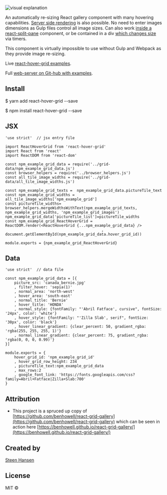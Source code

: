  ![visual explanation](https://react-hover-grid.herokuapp.com/react_hover_grid.jpg)

An automatically re-sizing React gallery component with many hovering capabilities. [Server side rendering](https://react-hover-grid.herokuapp.com/ssr_with_js_grid) is also possible. No need to enter images dimensions as Gulp files control all image sizes. Can also work [inside a react-split-pane](https://react-hover-grid.herokuapp.com/resizable_splitter_grid) component, or be contained in a div [which changes size](https://react-hover-grid.herokuapp.com/shrink_grow_grid) via timers.

This component is virtually impossible to use without Gulp and Webpack as they provide image re-sizing.

Live [react-hover-grid examples](https://react-hover-grid.herokuapp.com/).

Full [web-server on Git-hub with examples](https://github.com/steenhansen/react-hover-grid-examples).

## Install

$ yarn add react-hover-grid --save

$ npm install react-hover-grid --save

## JSX

	'use strict'  // jsx entry file

	import ReactHoverGrid from 'react-hover-grid'
	import React from 'react'
	import ReactDOM from 'react-dom'

	const npm_example_grid_data = require('../grid-data/npm_example_grid_data.js')
	const browser_helpers = require('../browser_helpers.js')
	const all_tile_image_widths = require('../grid-data/all_tile_image_widths.js')

	const npm_example_grid_texts =  npm_example_grid_data.pictureTile_text
	const npm_example_grid_widths =  all_tile_image_widths['npm_example_grid']
	const pictureTile_widths= browser_helpers.mergeWidthsWithText(npm_example_grid_texts, npm_example_grid_widths, 'npm_example_grid_images')
	npm_example_grid_data['pictureTile_list']=pictureTile_widths
	const npm_example_grid_ReactHoverGrid = ReactDOM.render(<ReactHoverGrid {...npm_example_grid_data} />
                                               , document.getElementById(npm_example_grid_data.hover_grid_id))

	module.exports = {npm_example_grid_ReactHoverGrid}


## Data

	'use strict'  // data file

	const npm_example_grid_data = [{
    	picture_src: 'canada_bernie.jpg'
    	, filter_hover: 'sepia(1)'
    	, normal_area: 'north-west'
    	, hover_area: 'south-east'
    	, normal_title: 'Bernie'
    	, hover_title: 'HONDA'
    	, normal_style: {fontFamily: "'Abril Fatface', cursive", fontSize: '24px', color: 'white'}
    	, hover_style: {fontFamily: "'Zilla Slab', serif", fontSize: '30px', color: 'black'}
    	, hover_linear_gradient: {clear_percent: 50, gradient_rgba: 'rgba(255, 255, 255, 1)'}
    	, normal_linear_gradient: {clear_percent: 75, gradient_rgba: 'rgba(0, 0, 0, 0.99)'}
  	}]

	module.exports = {
  		hover_grid_id: 'npm_example_grid_id'
  		, hover_grid_row_height: 234
  		, pictureTile_text:npm_example_grid_data
  		, max_rows:2
  		, google_font_link: 'https://fonts.googleapis.com/css?family=Abril+Fatface|Zilla+Slab:700'
	}

## Attribution

- This project is a spruced up copy of [https://github.com/benhowell/react-grid-gallery](https://github.com/benhowell/react-grid-gallery) which can be seen in action here [https://benhowell.github.io/react-grid-gallery/](https://benhowell.github.io/react-grid-gallery/)

## Created by

[Steen Hansen](https://github.com/steenhansen)

## License

MIT ©

